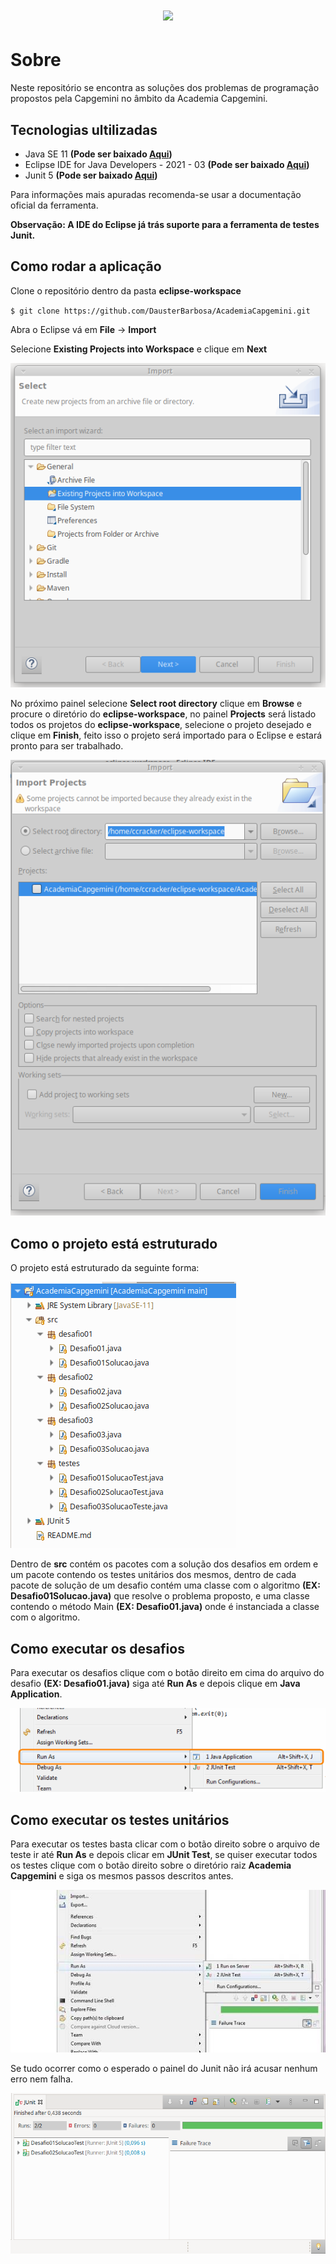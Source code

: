 <h1 align="center"><img src="https://capgemini.proway.com.br/assets/img/logo-capgemini.png"/></h1>

# Sobre

<p>Neste repositório se encontra as soluções dos problemas de programação propostos pela Capgemini no âmbito da Academia Capgemini.</p>

## Tecnologias ultilizadas

<ul>
    <li>Java SE 11 <strong>(Pode ser baixado <a href="https://www.oracle.com/br/java/technologies/javase/jdk11-archive-downloads.html">Aqui</a>)</strong></li>
    <li>Eclipse IDE for Java Developers - 2021 - 03 <strong>(Pode ser baixado <a href="https://www.eclipse.org/downloads/">Aqui</a>)</strong></li>
    <li>Junit 5 <strong>(Pode ser baixado <a href="https://junit.org/junit5/">Aqui</a>)</strong></li></li>
</ul>

<p>Para informações mais apuradas recomenda-se usar a documentação oficial da ferramenta.</p>

<strong>Observação: A IDE do Eclipse já trás suporte para a ferramenta de testes Junit.</strong>

## Como rodar a aplicação

<p>Clone o repositório dentro da pasta <strong>eclipse-workspace</strong></p>

`$ git clone https://github.com/DausterBarbosa/AcademiaCapgemini.git`

<p>Abra o Eclipse vá em <strong>File</strong> -> <strong>Import</strong></p>

<p>Selecione <strong>Existing Projects into Workspace</strong> e clique em <strong>Next</strong></p>

<img src=".github/Screenshot_2022-02-18_14-39-53.png"/>

<p>No próximo painel selecione <strong>Select root directory</strong> clique em <strong>Browse</strong> e procure o diretório do <strong>eclipse-workspace</strong>, no painel <strong>Projects</strong> será listado todos os projetos do <strong>eclipse-workspace</strong>, selecione o projeto desejado e clique em <strong>Finish</strong>, feito isso o projeto será importado para o Eclipse e estará pronto para ser trabalhado.</p>

<img src=".github/Screenshot_2022-02-18_14-40-32.png"/>

## Como o projeto está estruturado

<p>O projeto está estruturado da seguinte forma:</p>
<img src=".github/Screenshot_2022-02-19_21-01-39.png"/>
<p>Dentro de <strong>src</strong> contém os pacotes com a solução dos desafios em ordem e um pacote contendo os testes unitários dos mesmos, dentro de cada pacote de solução de um desafio contém uma classe com o algoritmo <strong>(EX: Desafio01Solucao.java)</strong> que resolve o problema proposto, e uma classe contendo o método Main <strong>(EX: Desafio01.java)</strong> onde é instanciada a classe com o algoritmo.</p>

## Como executar os desafios

<p>Para executar os desafios clique com o botão direito em cima do arquivo do desafio <strong>(EX: Desafio01.java)</strong> siga até <strong>Run As</strong> e depois clique em <strong>Java Application</strong>.</p>

<img src=".github/Screenshot_2022-02-18_16-21-59.png"/>

## Como executar os testes unitários

<p>Para executar os testes basta clicar com o botão direito sobre o arquivo de teste ir até <strong>Run As</strong> e depois clicar em <strong>JUnit Test</strong>, se quiser executar todos os testes clique com o botão direito sobre o diretório raiz <strong>Academia Capgemini</strong> e siga os mesmos passos descritos antes.</p>

<img src=".github/Screenshot_2022-02-18_15-37-37.png"/>

<p>Se tudo ocorrer como o esperado o painel do Junit não irá acusar nenhum erro nem falha.</p>

<img src=".github/Screenshot_2022-02-18_15-44-50.png"/>
